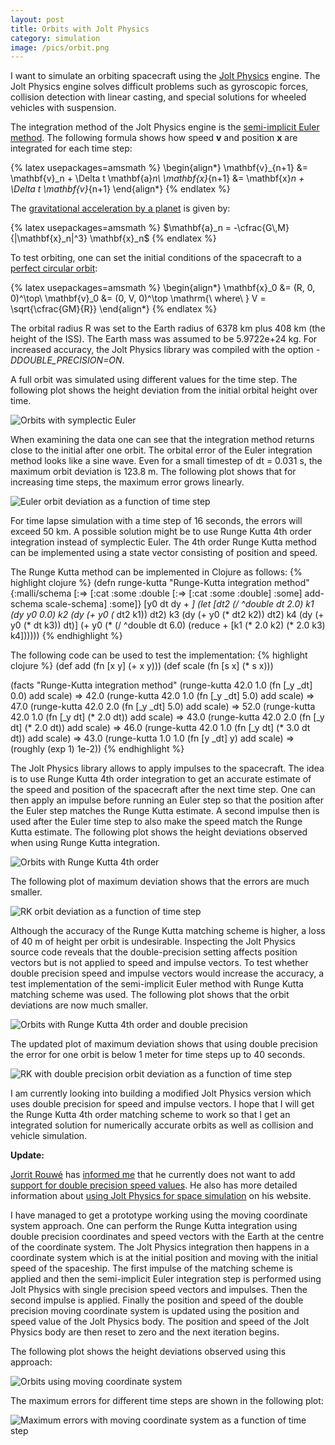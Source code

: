 ```yaml
---
layout: post
title: Orbits with Jolt Physics
category: simulation
image: /pics/orbit.png
---
```


I want to simulate an orbiting spacecraft using the [Jolt Physics][1] engine.
The Jolt Physics engine solves difficult problems such as gyroscopic forces, collision detection with linear casting, and special solutions for wheeled vehicles with suspension.

The integration method of the Jolt Physics engine is the [semi-implicit Euler method][2].
The following formula shows how speed **v** and position **x** are integrated for each time step:

{% latex usepackages=amsmath %}
\begin{align*}
\mathbf{v}_{n+1} &= \mathbf{v}_n + \Delta t \mathbf{a}_n\\
\mathbf{x}_{n+1} &= \mathbf{x}_n + \Delta t \mathbf{v}_{n+1}
\end{align*}
{% endlatex %}

The [gravitational acceleration by a planet][3] is given by:

{% latex usepackages=amsmath %}
$\mathbf{a}_n = -\cfrac{G\,M}{|\mathbf{x}_n|^3} \mathbf{x}_n$
{% endlatex %}

To test orbiting, one can set the initial conditions of the spacecraft to a [perfect circular orbit][4]:

{% latex usepackages=amsmath %}
\begin{align*}
\mathbf{x}_0 &= (R, 0, 0)^\top\\
\mathbf{v}_0 &= (0, V, 0)^\top \mathrm{\ where\ } V = \sqrt{\cfrac{GM}{R}}
\end{align*}
{% endlatex %}

The orbital radius R was set to the Earth radius of 6378 km plus 408 km (the height of the ISS).
The Earth mass was assumed to be 5.9722e+24 kg.
For increased accuracy, the Jolt Physics library was compiled with the option *-DDOUBLE_PRECISION=ON*.

A full orbit was simulated using different values for the time step.
The following plot shows the height deviation from the initial orbital height over time.

![Orbits with symplectic Euler](/pics/euler-height.png)

When examining the data one can see that the integration method returns close to the initial after one orbit.
The orbital error of the Euler integration method looks like a sine wave.
Even for a small timestep of dt = 0.031 s, the maximum orbit deviation is 123.8 m.
The following plot shows that for increasing time steps, the maximum error grows linearly.

![Euler orbit deviation as a function of time step](/pics/euler-errors.png)

For time lapse simulation with a time step of 16 seconds, the errors will exceed 50 km.
A possible solution might be to use Runge Kutta 4th order integration instead of symplectic Euler.
The 4th order Runge Kutta method can be implemented using a state vector consisting of position and speed.

The Runge Kutta method can be implemented in Clojure as follows:
{% highlight clojure %}
(defn runge-kutta
  "Runge-Kutta integration method"
  {:malli/schema [:=> [:cat :some :double [:=> [:cat :some :double] :some] add-schema scale-schema] :some]}
  [y0 dt dy + *]
  (let [dt2 (/ ^double dt 2.0)
        k1  (dy y0                0.0)
        k2  (dy (+ y0 (* dt2 k1)) dt2)
        k3  (dy (+ y0 (* dt2 k2)) dt2)
        k4  (dy (+ y0 (* dt  k3)) dt)]
    (+ y0 (* (/ ^double dt 6.0) (reduce + [k1 (* 2.0 k2) (* 2.0 k3) k4])))))
{% endhighlight %}

The following code can be used to test the implementation:
{% highlight clojure %}
(def add (fn [x y] (+ x y)))
(def scale (fn [s x] (* s x)))

(facts "Runge-Kutta integration method"
       (runge-kutta 42.0 1.0 (fn [_y _dt] 0.0) add scale) => 42.0
       (runge-kutta 42.0 1.0 (fn [_y _dt] 5.0) add scale) => 47.0
       (runge-kutta 42.0 2.0 (fn [_y _dt] 5.0) add scale) => 52.0
       (runge-kutta 42.0 1.0 (fn [_y dt] (* 2.0 dt)) add scale) => 43.0
       (runge-kutta 42.0 2.0 (fn [_y dt] (* 2.0 dt)) add scale) => 46.0
       (runge-kutta 42.0 1.0 (fn [_y dt] (* 3.0 dt dt)) add scale) => 43.0
       (runge-kutta 1.0 1.0 (fn [y _dt] y) add scale) => (roughly (exp 1) 1e-2))
{% endhighlight %}

The Jolt Physics library allows to apply impulses to the spacecraft.
The idea is to use Runge Kutta 4th order integration to get an accurate estimate of the speed and position of the spacecraft after the next time step.
One can then apply an impulse before running an Euler step so that the position after the Euler step matches the Runge Kutta estimate.
A second impulse then is used after the Euler time step to also make the speed match the Runge Kutta estimate.
The following plot shows the height deviations observed when using Runge Kutta integration.

![Orbits with Runge Kutta 4th order](/pics/rk-height.png)

The following plot of maximum deviation shows that the errors are much smaller.

![RK orbit deviation as a function of time step](/pics/rk-errors.png)

Although the accuracy of the Runge Kutta matching scheme is higher, a loss of 40 m of height per orbit is undesirable.
Inspecting the Jolt Physics source code reveals that the double-precision setting affects position vectors but is not applied to speed and impulse vectors.
To test whether double precision speed and impulse vectors would increase the accuracy, a test implementation of the semi-implicit Euler method with Runge Kutta matching scheme was used.
The following plot shows that the orbit deviations are now much smaller.

![Orbits with Runge Kutta 4th order and double precision](/pics/rk-double-height.png)

The updated plot of maximum deviation shows that using double precision the error for one orbit is below 1 meter for time steps up to 40 seconds.

![RK with double precision orbit deviation as a function of time step](/pics/rk-double-errors.png)

I am currently looking into building a modified Jolt Physics version which uses double precision for speed and impulse vectors.
I hope that I will get the Runge Kutta 4th order matching scheme to work so that I get an integrated solution for numerically accurate orbits as well as collision and vehicle simulation.

**Update:**

[Jorrit Rouwé][5] has [informed me][6] that he currently does not want to add [support for double precision speed values][7].
He also has more detailed information about [using Jolt Physics for space simulation][8] on his website.

I have managed to get a prototype working using the moving coordinate system approach.
One can perform the Runge Kutta integration using double precision coordinates and speed vectors with the Earth at the centre of the coordinate system.
The Jolt Physics integration then happens in a coordinate system which is at the initial position and moving with the initial speed of the spaceship.
The first impulse of the matching scheme is applied and then the semi-implicit Euler integration step is performed using Jolt Physics with single precision speed vectors and impulses.
Then the second impulse is applied.
Finally the position and speed of the double precision moving coordinate system is updated using the position and speed value of the Jolt Physics body.
The position and speed of the Jolt Physics body are then reset to zero and the next iteration begins.

The following plot shows the height deviations observed using this approach:

![Orbits using moving coordinate system](/pics/rk-moving-height.png)

The maximum errors for different time steps are shown in the following plot:

![Maximum errors with moving coordinate system as a function of time step](/pics/rk-moving-errors.png)

[1]: https://jrouwe.github.io/JoltPhysics/
[2]: https://en.wikipedia.org/wiki/Semi-implicit_Euler_method
[3]: https://en.wikipedia.org/wiki/Newton%27s_law_of_universal_gravitation#Gravity_field
[4]: https://en.wikipedia.org/wiki/Circular_orbit#Velocity
[5]: https://www.jrouwe.nl/
[6]: https://github.com/jrouwe/JoltPhysics/issues/1721
[7]: https://github.com/jrouwe/JoltPhysics/discussions/1638
[8]: https://jrouwe.github.io/JoltPhysics/#space-simulations
